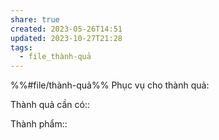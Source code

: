 ```yaml
---
share: true
created: 2023-05-26T14:51
updated: 2023-10-27T21:28
tags:
  - file_thành-quả
---
```

%%#file/thành-quả%%
Phục vụ cho thành quả:

Thành quả cần có:: 

Thành phẩm::
